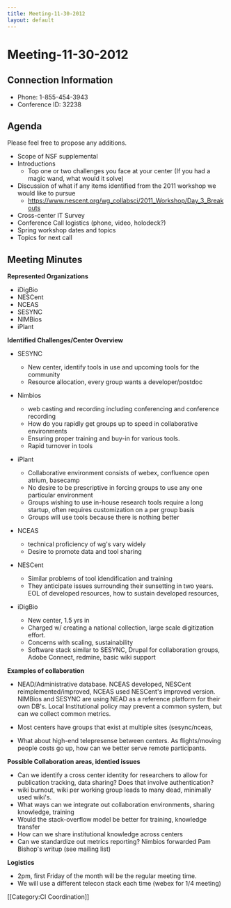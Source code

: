 ```yaml
---
title: Meeting-11-30-2012
layout: default
---
```

# Meeting-11-30-2012
## Connection Information 

* Phone: 1-855-454-3943      
* Conference ID: 32238 

## Agenda 
Please feel free to propose any additions.

* Scope of NSF supplemental
* Introductions
  * Top one or two challenges you face at your center (If you had a magic wand, what would it solve)
* Discussion of what if any items identified from the 2011 workshop we would like to pursue
  * https://www.nescent.org/wg_collabsci/2011_Workshop/Day_3_Breakouts
* Cross-center IT Survey
* Conference Call logistics (phone, video, holodeck?)
* Spring workshop dates and topics
* Topics for next call

## Meeting Minutes 
**Represented Organizations**

- iDigBio
- NESCent
- NCEAS
- SESYNC
- NIMBios
- iPlant

**Identified Challenges/Center Overview**

* SESYNC
  * New center, identify tools in use and upcoming tools for the community
  * Resource allocation, every group wants a developer/postdoc

* Nimbios
  * web casting and recording including conferencing and conference recording
  * How do you rapidly get groups up to speed in collaborative environments
  * Ensuring proper training and buy-in for various tools.
  * Rapid turnover in tools

* iPlant
  * Collaborative environment consists of webex, confluence open atrium, basecamp
  * No desire to be prescriptive in forcing groups to use any one particular environment
  * Groups wishing to use in-house research tools require a long startup, often requires customization on a per group basis
  * Groups will use tools because there is nothing better

* NCEAS
  * technical proficiency of wg's vary widely
  * Desire to promote data and tool sharing

* NESCent
  * Similar problems of tool idendification and training
  * They anticipate issues surrounding their sunsetting in two years. EOL of developed resources, how to sustain developed resources, 

* iDigBio
  * New center, 1.5 yrs in
  * Charged w/ creating a national collection, large scale digitization effort.
  * Concerns with scaling, sustainability
  * Software stack similar to SESYNC, Drupal for collaboration groups, Adobe Connect, redmine, basic wiki support

**Examples of collaboration**

* NEAD/Administrative database. NCEAS developed, NESCent reimplemented/improved, NCEAS used NESCent's improved version. NIMBios and SESYNC are using NEAD as a reference platform for their own DB's. Local Institutional policy may prevent a common system, but can we collect common metrics.

* Most centers have groups that exist at multiple sites (sesync/nceas, 

* What about high-end telepresense between centers. As flights/moving people costs go up, how can we better serve remote participants.

**Possible Collaboration areas, identied issues**
* Can we identify a cross center identity for researchers to allow for publication tracking, data sharing? Does that involve authentication?
* wiki burnout, wiki per working group leads to many dead, minimally used wiki's. 
* What ways can we integrate out collaboration environments, sharing knowledge, training
* Would the stack-overflow model be better for training, knowledge transfer
* How can we share institutional knowledge across centers
* Can we standardize out metrics reporting? Nimbios forwarded Pam Bishop's writup (see mailing list) 

**Logistics**
* 2pm, first Friday of the month will be the regular meeting time. 
* We will use a different telecon stack each time (webex for 1/4 meeting)

[[Category:CI Coordination]]
